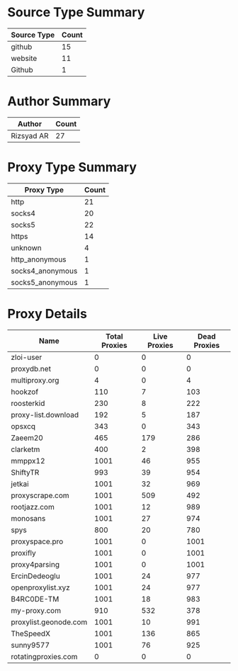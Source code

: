 # Source Type Summary

| Source Type | Count |
|-------------|-------|
| github | 15 |
| website | 11 |
| Github | 1 |


# Author Summary

| Author | Count |
|--------|-------|
| Rizsyad AR | 27 |


# Proxy Type Summary

| Proxy Type | Count |
|------------|-------|
| http | 21 |
| socks4 | 20 |
| socks5 | 22 |
| https | 14 |
| unknown | 4 |
| http_anonymous | 1 |
| socks4_anonymous | 1 |
| socks5_anonymous | 1 |


# Proxy Details

| Name | Total Proxies | Live Proxies | Dead Proxies |
|------|---------------|--------------|---------------|
| zloi-user | 0 | 0 | 0 |
| proxydb.net | 0 | 0 | 0 |
| multiproxy.org | 4 | 0 | 4 |
| hookzof | 110 | 7 | 103 |
| roosterkid | 230 | 8 | 222 |
| proxy-list.download | 192 | 5 | 187 |
| opsxcq | 343 | 0 | 343 |
| Zaeem20 | 465 | 179 | 286 |
| clarketm | 400 | 2 | 398 |
| mmppx12 | 1001 | 46 | 955 |
| ShiftyTR | 993 | 39 | 954 |
| jetkai | 1001 | 32 | 969 |
| proxyscrape.com | 1001 | 509 | 492 |
| rootjazz.com | 1001 | 12 | 989 |
| monosans | 1001 | 27 | 974 |
| spys | 800 | 20 | 780 |
| proxyspace.pro | 1001 | 0 | 1001 |
| proxifly | 1001 | 0 | 1001 |
| proxy4parsing | 1001 | 0 | 1001 |
| ErcinDedeoglu | 1001 | 24 | 977 |
| openproxylist.xyz | 1001 | 24 | 977 |
| B4RC0DE-TM | 1001 | 18 | 983 |
| my-proxy.com | 910 | 532 | 378 |
| proxylist.geonode.com | 1001 | 10 | 991 |
| TheSpeedX | 1001 | 136 | 865 |
| sunny9577 | 1001 | 76 | 925 |
| rotatingproxies.com | 0 | 0 | 0 |
